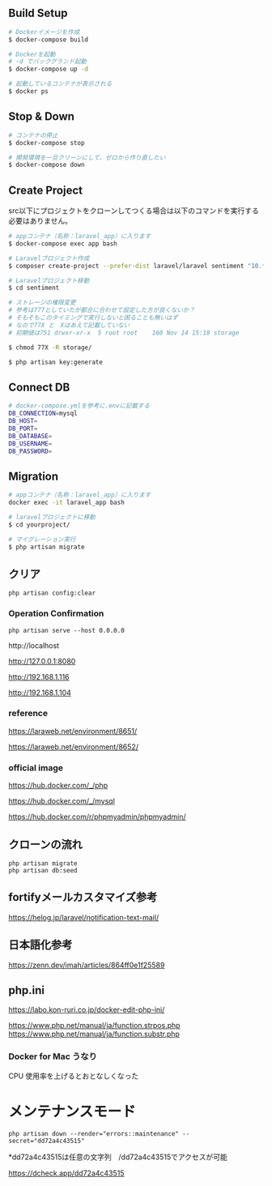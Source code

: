 
## Build Setup

```bash
# Dockerイメージを作成
$ docker-compose build

# Dockerを起動
# -d でバックグランド起動
$ docker-compose up -d

# 起動しているコンテナが表示される
$ docker ps
```

## Stop & Down
```bash
# コンテナの停止
$ docker-compose stop

# 開発環境を一旦クリーンにして、ゼロから作り直したい
$ docker-compose down
```

## Create Project
src以下にプロジェクトをクローンしてつくる場合は以下のコマンドを実行する必要はありません。
```bash
# appコンテナ（名称：laravel_app）に入ります
$ docker-compose exec app bash

# Laravelプロジェクト作成
$ composer create-project --prefer-dist laravel/laravel sentiment "10.*"

# Laravelプロジェクト移動
$ cd sentiment

# ストレージの権限変更
# 参考は777としていたが都合に合わせて設定した方が良くないか？
# そもそもこのタイミングで実行しないと困ることも無いはず
# なので77X と　Xはあえて記載していない
# 初期値は751 drwxr-xr-x  5 root root    160 Nov 14 15:18 storage

$ chmod 77X -R storage/

$ php artisan key:generate
```

## Connect DB
```bash
# docker-compose.ymlを参考に.envに記載する
DB_CONNECTION=mysql
DB_HOST=
DB_PORT=
DB_DATABASE=
DB_USERNAME=
DB_PASSWORD=
```

## Migration
```bash
# appコンテナ（名称：laravel_app）に入ります
docker exec -it laravel_app bash

# laravelプロジェクトに移動
$ cd yourproject/

# マイグレーション実行
$ php artisan migrate
```

## クリア
```
php artisan config:clear
```

### Operation Confirmation 
```
php artisan serve --host 0.0.0.0
```
http://localhost

http://127.0.0.1:8080

http://192.168.1.116

http://192.168.1.104



### reference
https://laraweb.net/environment/8651/

https://laraweb.net/environment/8652/

### official image
https://hub.docker.com/_/php

https://hub.docker.com/_/mysql

https://hub.docker.com/r/phpmyadmin/phpmyadmin/


## クローンの流れ
```
php artisan migrate
php artisan db:seed
```

## fortifyメールカスタマイズ参考
https://helog.jp/laravel/notification-text-mail/

## 日本語化参考

https://zenn.dev/imah/articles/864ff0e1f25589


## php.ini
https://labo.kon-ruri.co.jp/docker-edit-php-ini/


https://www.php.net/manual/ja/function.strpos.php
https://www.php.net/manual/ja/function.substr.php



### Docker for Mac うなり
CPU 使用率を上げるとおとなしくなった

# メンテナンスモード
```
php artisan down --render="errors::maintenance" --secret="dd72a4c43515"
```
*dd72a4c43515は任意の文字列　/dd72a4c43515でアクセスが可能

https://dcheck.app/dd72a4c43515

